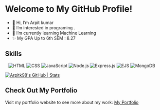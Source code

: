 # Welcome to My GitHub Profile!
- 👋 Hi, I’m Arpit kumar
- 👀 I’m interested in programing .
- 🌱 I’m currently learning Machine Learning
- ✨ My GPA Up to 6th SEM : 8.27

## Skills

<p align="center">
  <img src="https://img.shields.io/badge/-HTML-333333?style=flat&logo=html5" alt="HTML">
  <img src="https://img.shields.io/badge/-CSS-333333?style=flat&logo=css3" alt="CSS">
  <img src="https://img.shields.io/badge/-JavaScript-333333?style=flat&logo=javascript" alt="JavaScript">
  <img src="https://img.shields.io/badge/-Node.js-333333?style=flat&logo=node.js" alt="Node.js">
  <img src="https://img.shields.io/badge/-Express.js-333333?style=flat&logo=express" alt="Express.js">
  <img src="https://img.shields.io/badge/-EJS-333333?style=flat&logo=ejs" alt="EJS">
  <img src="https://img.shields.io/badge/-MongoDB-333333?style=flat&logo=mongodb" alt="MongoDB">
</p> 

  [![Arpitk98's GitHub | Stats](https://stats.quine.sh/Arpitk98/github?theme=dark)](https://quine.sh?utm_source=widgets&utm_campaign=Arpitk98)

## Check Out My Portfolio

Visit my portfolio website to see more about my work: [My Portfolio](https://new-folder-dnul.onrender.com/)
